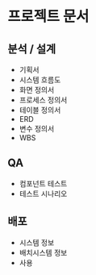 # 프로젝트 문서

## 분석 / 설계
- 기획서
- 시스템 흐름도
- 화면 정의서
- 프로세스 정의서
- 테이블 정의서
- ERD
- 변수 정의서
-  WBS

## QA
- 컴포넌트 테스트
- 테스트 시나리오

## 배포
- 시스템 정보
- 배치시스템 정보
- 사용 
